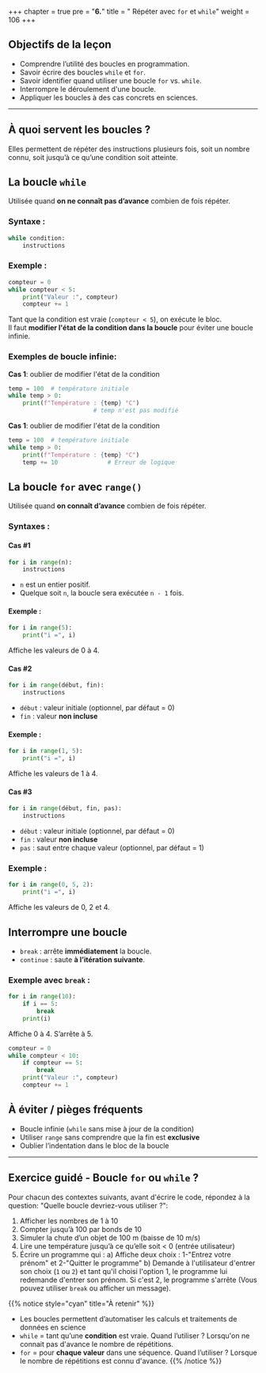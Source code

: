+++
chapter = true
pre = "<b>6.</b>"
title = " Répéter avec `for` et `while`"
weight = 106
+++

## Objectifs de la leçon

* Comprendre l’utilité des boucles en programmation.
* Savoir écrire des boucles `while` et `for`.
* Savoir identifier quand utiliser une boucle `for` vs. `while`.
* Interrompre le déroulement d'une boucle.
* Appliquer les boucles à des cas concrets en sciences.

---

## À quoi servent les boucles ?

Elles permettent de répéter des instructions plusieurs fois, soit un nombre connu, soit jusqu’à ce qu’une condition soit atteinte.


## La boucle `while`

Utilisée quand **on ne connaît pas d’avance** combien de fois répéter.

### Syntaxe :

```python
while condition:
    instructions
```

### Exemple :

```python
compteur = 0
while compteur < 5:
    print("Valeur :", compteur)
    compteur += 1
```

Tant que la condition est vraie (`compteur < 5`), on exécute le bloc.  
Il faut **modifier l'état de la condition dans la boucle** pour éviter une boucle infinie.

### Exemples de boucle infinie:

**Cas 1**: oublier de modifier l'état de la condition

```python
temp = 100  # température initiale
while temp > 0:
    print(f"Température : {temp} °C")
    					# temp n'est pas modifié 
```

**Cas 1**: oublier de modifier l'état de la condition
```python
temp = 100  # température initiale
while temp > 0:
    print(f"Température : {temp} °C")
    temp += 10				# Erreur de logique
```

## La boucle `for` avec `range()`

Utilisée quand **on connaît d’avance** combien de fois répéter.

### Syntaxes :

#### Cas #1
```python
for i in range(n):
    instructions
```

* `n` est un entier positif.
* Quelque soit `n`, la boucle sera exécutée `n - 1` fois.

#### Exemple :
```python
for i in range(5):
    print("i =", i)
```

Affiche les valeurs de 0 à 4.

#### Cas #2
```python
for i in range(début, fin):
    instructions
```

* `début` : valeur initiale (optionnel, par défaut = 0)
* `fin` : valeur **non incluse**

#### Exemple :
```python
for i in range(1, 5):
    print("i =", i)
```

Affiche les valeurs de 1 à 4.

#### Cas #3
```python
for i in range(début, fin, pas):
    instructions
```

* `début` : valeur initiale (optionnel, par défaut = 0)
* `fin` : valeur **non incluse**
* `pas` : saut entre chaque valeur (optionnel, par défaut = 1)

### Exemple :
```python
for i in range(0, 5, 2):
    print("i =", i)
```

Affiche les valeurs de 0, 2 et 4.


## Interrompre une boucle

* `break` : arrête **immédiatement** la boucle.
* `continue` : saute **à l’itération suivante**.

### Exemple avec `break` :

```python
for i in range(10):
    if i == 5:
        break
    print(i)
```

Affiche 0 à 4. S’arrête à 5.

```python
compteur = 0
while compteur < 10:
    if compteur == 5:
        break
    print("Valeur :", compteur)
    compteur += 1
```


## À éviter / pièges fréquents

* Boucle infinie (`while` sans mise à jour de la condition)
* Utiliser `range` sans comprendre que la fin est **exclusive**
* Oublier l’indentation dans le bloc de la boucle

---

## Exercice guidé - Boucle `for` ou `while` ?

Pour chacun des contextes suivants, avant d'écrire le code, répondez à la question: "Quelle boucle devriez-vous utiliser ?":

1. Afficher les nombres de 1 à 10
2. Compter jusqu’à 100 par bonds de 10
3. Simuler la chute d’un objet de 100 m (baisse de 10 m/s)
4. Lire une température jusqu’à ce qu’elle soit < 0 (entrée utilisateur)
5. Écrire un programme qui :
   a) Affiche deux choix : 1-"Entrez votre prénom" et 2-"Quitter le programme"
   b) Demande à l'utilisateur d'entrer son choix (`1` ou `2`) et tant qu'il choisi l'option 1, le programme lui redemande d'entrer son prénom. Si c'est 2, le programme s'arrête (Vous pouvez utiliser `break` ou afficher un message).

{{% notice style="cyan" title="À retenir" %}}
* Les boucles permettent d’automatiser les calculs et traitements de données en science
* `while` = tant qu’une **condition** est vraie. Quand l’utiliser ? Lorsqu'on ne connait pas d'avance le nombre de répétitions.
* `for` = pour **chaque valeur** dans une séquence. Quand l’utiliser ? Lorsque le nombre de répétitions est connu d'avance.
{{% /notice %}}

